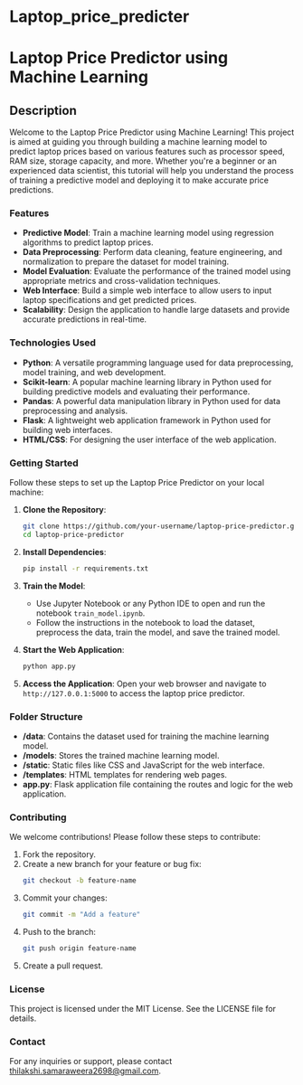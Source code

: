 # Laptop_price_predicter
# Laptop Price Predictor using Machine Learning

## Description

Welcome to the Laptop Price Predictor using Machine Learning! This project is aimed at guiding you through building a machine learning model to predict laptop prices based on various features such as processor speed, RAM size, storage capacity, and more. Whether you're a beginner or an experienced data scientist, this tutorial will help you understand the process of training a predictive model and deploying it to make accurate price predictions.

### Features

- **Predictive Model**: Train a machine learning model using regression algorithms to predict laptop prices.
- **Data Preprocessing**: Perform data cleaning, feature engineering, and normalization to prepare the dataset for model training.
- **Model Evaluation**: Evaluate the performance of the trained model using appropriate metrics and cross-validation techniques.
- **Web Interface**: Build a simple web interface to allow users to input laptop specifications and get predicted prices.
- **Scalability**: Design the application to handle large datasets and provide accurate predictions in real-time.

### Technologies Used

- **Python**: A versatile programming language used for data preprocessing, model training, and web development.
- **Scikit-learn**: A popular machine learning library in Python used for building predictive models and evaluating their performance.
- **Pandas**: A powerful data manipulation library in Python used for data preprocessing and analysis.
- **Flask**: A lightweight web application framework in Python used for building web interfaces.
- **HTML/CSS**: For designing the user interface of the web application.

### Getting Started

Follow these steps to set up the Laptop Price Predictor on your local machine:

1. **Clone the Repository**:
   ```bash
   git clone https://github.com/your-username/laptop-price-predictor.git
   cd laptop-price-predictor
   ```

2. **Install Dependencies**:
   ```bash
   pip install -r requirements.txt
   ```

3. **Train the Model**:
   - Use Jupyter Notebook or any Python IDE to open and run the notebook `train_model.ipynb`.
   - Follow the instructions in the notebook to load the dataset, preprocess the data, train the model, and save the trained model.

4. **Start the Web Application**:
   ```bash
   python app.py
   ```

5. **Access the Application**:
   Open your web browser and navigate to `http://127.0.0.1:5000` to access the laptop price predictor.

### Folder Structure

- **/data**: Contains the dataset used for training the machine learning model.
- **/models**: Stores the trained machine learning model.
- **/static**: Static files like CSS and JavaScript for the web interface.
- **/templates**: HTML templates for rendering web pages.
- **app.py**: Flask application file containing the routes and logic for the web application.

### Contributing

We welcome contributions! Please follow these steps to contribute:

1. Fork the repository.
2. Create a new branch for your feature or bug fix:
   ```bash
   git checkout -b feature-name
   ```
3. Commit your changes:
   ```bash
   git commit -m "Add a feature"
   ```
4. Push to the branch:
   ```bash
   git push origin feature-name
   ```
5. Create a pull request.

### License

This project is licensed under the MIT License. See the LICENSE file for details.

### Contact

For any inquiries or support, please contact thilakshi.samaraweera2698@gmail.com.


